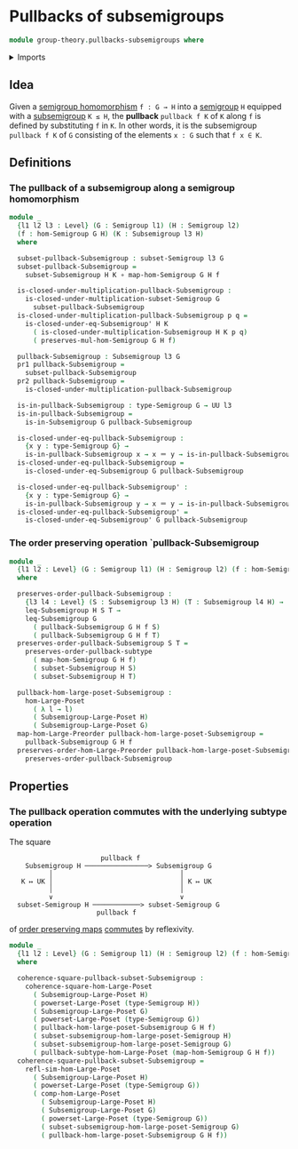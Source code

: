 # Pullbacks of subsemigroups

```agda
module group-theory.pullbacks-subsemigroups where
```

<details><summary>Imports</summary>

```agda
open import foundation.dependent-pair-types
open import foundation.function-types
open import foundation.identity-types
open import foundation.powersets
open import foundation.pullbacks-subtypes
open import foundation.universe-levels

open import group-theory.homomorphisms-semigroups
open import group-theory.semigroups
open import group-theory.subsemigroups
open import group-theory.subsets-semigroups

open import order-theory.commuting-squares-of-order-preserving-maps-large-posets
open import order-theory.order-preserving-maps-large-posets
open import order-theory.order-preserving-maps-large-preorders
open import order-theory.similarity-of-order-preserving-maps-large-posets
```

</details>

## Idea

Given a [semigroup homomorphism](group-theory.homomorphisms-semigroups.md)
`f : G → H` into a [semigroup](group-theory.semigroups.md) `H` equipped with a
[subsemigroup](group-theory.subsemigroups.md) `K ≤ H`, the **pullback**
`pullback f K` of `K` along `f` is defined by substituting `f` in `K`. In other
words, it is the subsemigroup `pullback f K` of `G` consisting of the elements
`x : G` such that `f x ∈ K`.

## Definitions

### The pullback of a subsemigroup along a semigroup homomorphism

```agda
module _
  {l1 l2 l3 : Level} (G : Semigroup l1) (H : Semigroup l2)
  (f : hom-Semigroup G H) (K : Subsemigroup l3 H)
  where

  subset-pullback-Subsemigroup : subset-Semigroup l3 G
  subset-pullback-Subsemigroup =
    subset-Subsemigroup H K ∘ map-hom-Semigroup G H f

  is-closed-under-multiplication-pullback-Subsemigroup :
    is-closed-under-multiplication-subset-Semigroup G
      subset-pullback-Subsemigroup
  is-closed-under-multiplication-pullback-Subsemigroup p q =
    is-closed-under-eq-Subsemigroup' H K
      ( is-closed-under-multiplication-Subsemigroup H K p q)
      ( preserves-mul-hom-Semigroup G H f)

  pullback-Subsemigroup : Subsemigroup l3 G
  pr1 pullback-Subsemigroup =
    subset-pullback-Subsemigroup
  pr2 pullback-Subsemigroup =
    is-closed-under-multiplication-pullback-Subsemigroup

  is-in-pullback-Subsemigroup : type-Semigroup G → UU l3
  is-in-pullback-Subsemigroup =
    is-in-Subsemigroup G pullback-Subsemigroup

  is-closed-under-eq-pullback-Subsemigroup :
    {x y : type-Semigroup G} →
    is-in-pullback-Subsemigroup x → x ＝ y → is-in-pullback-Subsemigroup y
  is-closed-under-eq-pullback-Subsemigroup =
    is-closed-under-eq-Subsemigroup G pullback-Subsemigroup

  is-closed-under-eq-pullback-Subsemigroup' :
    {x y : type-Semigroup G} →
    is-in-pullback-Subsemigroup y → x ＝ y → is-in-pullback-Subsemigroup x
  is-closed-under-eq-pullback-Subsemigroup' =
    is-closed-under-eq-Subsemigroup' G pullback-Subsemigroup
```

### The order preserving operation `pullback-Subsemigroup

```agda
module _
  {l1 l2 : Level} (G : Semigroup l1) (H : Semigroup l2) (f : hom-Semigroup G H)
  where

  preserves-order-pullback-Subsemigroup :
    {l3 l4 : Level} (S : Subsemigroup l3 H) (T : Subsemigroup l4 H) →
    leq-Subsemigroup H S T →
    leq-Subsemigroup G
      ( pullback-Subsemigroup G H f S)
      ( pullback-Subsemigroup G H f T)
  preserves-order-pullback-Subsemigroup S T =
    preserves-order-pullback-subtype
      ( map-hom-Semigroup G H f)
      ( subset-Subsemigroup H S)
      ( subset-Subsemigroup H T)

  pullback-hom-large-poset-Subsemigroup :
    hom-Large-Poset
      ( λ l → l)
      ( Subsemigroup-Large-Poset H)
      ( Subsemigroup-Large-Poset G)
  map-hom-Large-Preorder pullback-hom-large-poset-Subsemigroup =
    pullback-Subsemigroup G H f
  preserves-order-hom-Large-Preorder pullback-hom-large-poset-Subsemigroup =
    preserves-order-pullback-Subsemigroup
```

## Properties

### The pullback operation commutes with the underlying subtype operation

The square

```text
                       pullback f
    Subsemigroup H ────────────────> Subsemigroup G
          │                                │
   K ↦ UK │                                │ K ↦ UK
          │                                │
          ∨                                ∨
  subset-Semigroup H ────────────> subset-Semigroup G
                      pullback f
```

of [order preserving maps](order-theory.order-preserving-maps-large-posets.md)
[commutes](order-theory.commuting-squares-of-order-preserving-maps-large-posets.md)
by reflexivity.

```agda
module _
  {l1 l2 : Level} (G : Semigroup l1) (H : Semigroup l2) (f : hom-Semigroup G H)
  where

  coherence-square-pullback-subset-Subsemigroup :
    coherence-square-hom-Large-Poset
      ( Subsemigroup-Large-Poset H)
      ( powerset-Large-Poset (type-Semigroup H))
      ( Subsemigroup-Large-Poset G)
      ( powerset-Large-Poset (type-Semigroup G))
      ( pullback-hom-large-poset-Subsemigroup G H f)
      ( subset-subsemigroup-hom-large-poset-Semigroup H)
      ( subset-subsemigroup-hom-large-poset-Semigroup G)
      ( pullback-subtype-hom-Large-Poset (map-hom-Semigroup G H f))
  coherence-square-pullback-subset-Subsemigroup =
    refl-sim-hom-Large-Poset
      ( Subsemigroup-Large-Poset H)
      ( powerset-Large-Poset (type-Semigroup G))
      ( comp-hom-Large-Poset
        ( Subsemigroup-Large-Poset H)
        ( Subsemigroup-Large-Poset G)
        ( powerset-Large-Poset (type-Semigroup G))
        ( subset-subsemigroup-hom-large-poset-Semigroup G)
        ( pullback-hom-large-poset-Subsemigroup G H f))
```
